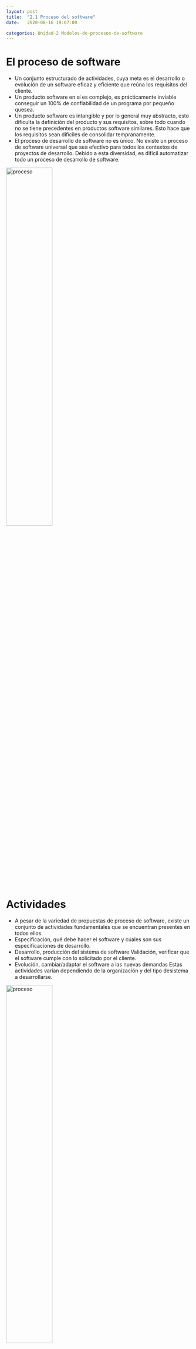 ```yaml
---
layout: post
title:  "2.1 Proceso del software"
date:   2020-08-16 19:07:00 

categories: Unidad-2 Modelos-de-procesos-de-software
---
```

# El proceso de software
* Un conjunto estructurado de actividades, cuya meta es el desarrollo o evolución de un software eficaz y eficiente que reúna los requisitos del cliente. &nbsp;
* Un producto software en sí es complejo, es prácticamente inviable conseguir un 100% de confiabilidad de un programa por pequeño quesea. &nbsp;
* Un producto software es intangible y por lo general muy abstracto, esto dificulta la definición del producto y sus requisitos, sobre todo cuando no se tiene precedentes en productos software similares. Esto hace que los requisitos sean difíciles de consolidar tempranamente. &nbsp;
* El proceso de desarrollo de software no es único. No existe un proceso de software universal que sea efectivo para todos los contextos de proyectos de desarrollo. Debido a esta diversidad, es difícil automatizar todo un proceso de desarrollo de software. &nbsp;

<img src="https://www.monografias.com/trabajos96/procesos-software/image003.png" alt="proceso" width="50%"/>

# Actividades
* A pesar de la variedad de propuestas de proceso de software, existe un conjunto de actividades fundamentales que se encuentran presentes en todos ellos.&nbsp;
* Especificación, qué debe hacer el software y cúales son sus especificaciones de desarrollo. &nbsp;
* Desarrollo, producción del sistema de software Validación, verificar que el software cumple con lo solicitado por el cliente.&nbsp;
* Evolución, cambiar/adaptar el software a las nuevas demandas Estas actividades varían dependiendo de la organización y del tipo desistema a desarrollarse. &nbsp;

<img src="https://4.bp.blogspot.com/-x_YkV0qAuPE/VsomOS-eakI/AAAAAAAADAA/5bXNitNtLZE/s1600/Proceso%2Bde%2BSoftware.PNG" alt="proceso" width="50%"/>



